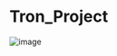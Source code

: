 # Tron_Project
![image](https://github.com/Ashish48Maurya/Tron_Project/assets/125679638/636791af-a60a-4ba5-8e3a-d82b26a8ebc0)
